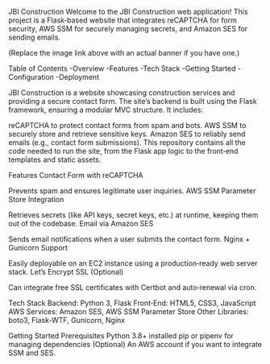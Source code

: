 JBI Construction
Welcome to the JBI Construction web application! This project is a Flask‐based website that integrates reCAPTCHA for form security, AWS SSM for securely managing secrets, and Amazon SES for sending emails.

(Replace the image link above with an actual banner if you have one.)

Table of Contents
-Overview
-Features
-Tech Stack
-Getting Started
-Configuration
-Deployment

JBI Construction is a website showcasing construction services and providing a secure contact form. The site’s backend is built using the Flask framework, ensuring a modular MVC structure. It includes:

reCAPTCHA to protect contact forms from spam and bots.
AWS SSM to securely store and retrieve sensitive keys.
Amazon SES to reliably send emails (e.g., contact form submissions).
This repository contains all the code needed to run the site, from the Flask app logic to the front‐end templates and static assets.

Features
Contact Form with reCAPTCHA

Prevents spam and ensures legitimate user inquiries.
AWS SSM Parameter Store Integration

Retrieves secrets (like API keys, secret keys, etc.) at runtime, keeping them out of the codebase.
Email via Amazon SES

Sends email notifications when a user submits the contact form.
Nginx + Gunicorn Support

Easily deployable on an EC2 instance using a production‐ready web server stack.
Let’s Encrypt SSL (Optional)

Can integrate free SSL certificates with Certbot and auto‐renewal via cron.

Tech Stack
Backend: Python 3, Flask
Front‐End: HTML5, CSS3, JavaScript
AWS Services: Amazon SES, AWS SSM Parameter Store
Other Libraries: boto3, Flask-WTF, Gunicorn, Nginx

Getting Started
Prerequisites
Python 3.8+ installed
pip or pipenv for managing dependencies
(Optional) An AWS account if you want to integrate SSM and SES.
